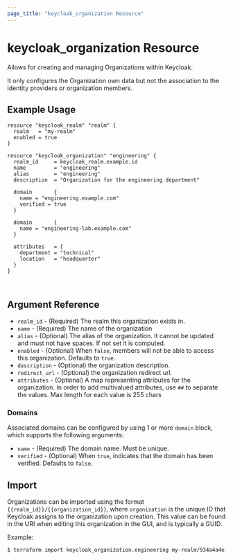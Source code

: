 ```yaml
---
page_title: "keycloak_organization Resource"
---
```


# keycloak_organization Resource

Allows for creating and managing Organizations within Keycloak.

It only configures the Organization own data but not the association to the identity providers or organization members.

## Example Usage

```hcl
resource "keycloak_realm" "realm" {
  realm   = "my-realm"
  enabled = true
}

resource "keycloak_organization" "engineering" {
  realm_id     = keycloak_realm.example.id
  name         = "engineering"
  alias        = "engineering"
  description  = "Organization for the engineering department"

  domain       {
	name = "engineering.example.com"
	verified = true
  }

  domain       {
	name = "engineering-lab.example.com"
  }

  attributes   = {
    department = "technical"
    location   = "headquarter"
  }
}



```

## Argument Reference

- `realm_id` - (Required) The realm this organization exists in.
- `name` - (Required) The name of the organization
- `alias` - (Optional) The alias of the organization. It cannot be updated and must not have spaces. If not set it is computed.
- `enabled` - (Optional) When `false`, members will not be able to access this organization. Defaults to `true`.
- `description` - (Optional) the organization description.
- `redirect_url` - (Optional) the organization redirect url.
- `attributes` - (Optional) A map representing attributes for the organization. In order to add multivalued attributes, use `##` to separate the values. Max length for each value is 255 chars

### Domains

Associated domains can be configured by using 1 or more `domain` block, which supports the following arguments:

- `name` - (Required) The domain name. Must be unique.
- `verified` - (Optional) When `true`, indicates that the domain has been verified. Defaults to `false`.

## Import

Organizations can be imported using the format `{{realm_id}}/{{organization_id}}`, where `organization` is the unique ID that Keycloak assigns to the organization upon creation. This value can be found in the URI when editing this organization in the GUI, and is typically a GUID.

Example:

```bash
$ terraform import keycloak_organization.engineering my-realm/934a4a4e-28bd-4703-a0fa-332df153aabd
```
